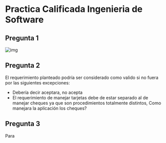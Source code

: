 # Practica Calificada Ingenieria de Software

## Pregunta 1

![img](https://plantuml-server.kkeisuke.dev/png/bLHDRzf04BtlhnZHGquWJ0XD8eH27IBrr4D0EK_imMnPxwBPTTAexN_lhB69aq2aoWVFllVcwtdb6n-GGrKQfVnMsnqobb1voj0J_5O0tp3R5kmgcwVEE8RdZGuKSSSvyHxxCXbTuUDOq3EuSpOqw7eK7q7dpExvetHVOhdHsTQIzp1KVxjJpBCW2VyxWvGmj0uG7B0kDW5opPG5xQnIP_1QtMXBuML7i7Fc9HwKmhfXR-KhPErwW5wSu1PUbDexhb4gM_2MVD0Mmo4X9wzKR8YsC0Iz1reoMhycoOohjDRs5lP98qDbnPriev_swQiqwOhkgqVDhG0SfCWx2jX8Hrtfl60gfE2YH6ra3FWXwvDjfESdfN5a-B36AXrtCr9drvhBc2DZjvABhaHAPCXrMKCbsU1y8vkyaI7BIrgYEUpnjIluRdKMZRadBz-iKLmU6r-iapuUVrAZkZe-pzBb1tE7du_Sof9uZPG4C1ZCejDm3TEfjfcfSfhDEipvIMPyahaumam7WxX1pT2lG3RtDJDfc6HucahUKKfkBKp_zFlneXxYU3FZeT-VrPw_nfUAoYPCbCYQUABKZLIKVyC_.png)

## Pregunta 2

El requerimiento planteado podría ser considerado como valido si no fuera por las siguientes excepciones:

- Debería decir aceptara, no acepta
- El requerimiento de manejar tarjetas debe de estar separado al de manejar cheques ya que son procedimientos totalmente distintos, Como manejara la aplicación los cheques?



## Pregunta 3

Para 
